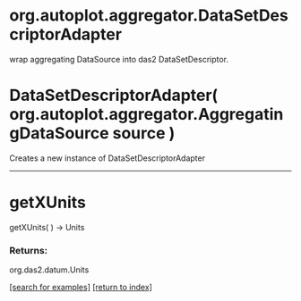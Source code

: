 # org.autoplot.aggregator.DataSetDescriptorAdapter

wrap aggregating DataSource into das2 DataSetDescriptor.

# DataSetDescriptorAdapter( org.autoplot.aggregator.AggregatingDataSource source )
Creates a new instance of DataSetDescriptorAdapter

***
<a name="getXUnits"></a>
# getXUnits
getXUnits(  ) &rarr; Units



### Returns:
org.das2.datum.Units


<a href="https://github.com/autoplot/dev/search?q=getXUnits&unscoped_q=getXUnits">[search for examples]</a>
<a href="https://github.com/autoplot/documentation/blob/master/javadoc/index-all.md">[return to index]</a>


